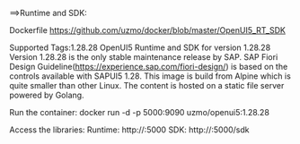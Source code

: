 ==>Runtime and SDK:

Dockerfile https://github.com/uzmo/docker/blob/master/OpenUI5_RT_SDK

Supported Tags:1.28.28
OpenUI5 Runtime and SDK for version 1.28.28
Version 1.28.28 is the only stable maintenance release by SAP.
SAP Fiori Design Guideline(https://experience.sap.com/fiori-design/) is based on the controls available with SAPUI5 1.28.
This image is build from Alpine which is quite smaller than other Linux.
The content is hosted on a static file server powered by Golang.

Run the container:
docker run -d -p 5000:9090 uzmo/openui5:1.28.28

Access the libraries:
Runtime: http://<docker machine IP>:5000
SDK: http://<docker machine IP>:5000/sdk
